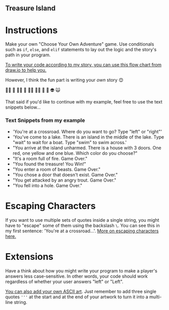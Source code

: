 ## Treasure Island

# Instructions

Make your own "Choose Your Own Adventure" game. Use conditionals such as `if`, `else`, and `elif` statements to lay out
the logic and the story's path in your program.

[To write your code according to my story, you can use this flow chart from draw.io to help you.](https://www.draw.io/?lightbox=1&highlight=0000ff&edit=_blank&layers=1&nav=1&title=Treasure%20Island%20Conditional.drawio#Uhttps%3A%2F%2Fdrive.google.com%2Fuc%3Fid%3D1oDe4ehjWZipYRsVfeAx2HyB7LCQ8_Fvi%26export%3Ddownload)

However, I think the fun part is writing your _own_ story 😊

🧞‍♂️ 🐊 🧙‍♂️ 🧟 🧚‍♂️ 🧝‍♂️ 🥷 🤖 👽 🙀

That said if you'd like to continue with my example, feel free to use the text snippets below...

### Text Snippets from my example

- 'You\'re at a crossroad. Where do you want to go? Type "left" or "right"'
- 'You\'ve come to a lake. There is an island in the middle of the lake. Type "wait" to wait for a boat. Type "swim" to
  swim across.'
- "You arrive at the island unharmed. There is a house with 3 doors. One red, one yellow and one blue. Which color do
  you choose?"
- "It's a room full of fire. Game Over."
- "You found the treasure! You Win!"
- "You enter a room of beasts. Game Over."
- "You chose a door that doesn't exist. Game Over."
- "You get attacked by an angry trout. Game Over."
- "You fell into a hole. Game Over."

# Escaping Characters

If you want to use multiple sets of quotes inside a single string, you might have to "escape" some of them using the
backslash `\`. You can see this in my first sentence: 'You\'re at a crossroad...'.
[More on escaping characters here.](https://www.w3schools.com/python/gloss_python_escape_characters.asp)

# Extensions

Have a think about how you might write your program to make a player's answers less case-sensitive. In other words, your
code should work regardless of whether your user answers "left" or "Left".

[You can also add your own ASCII art](https://ascii.co.uk/art). Just remember to add three single quotes `'''` at the
start and at the end of your artwork to turn it into a multi-line string.
